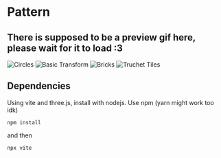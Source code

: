 # Pattern

## There is supposed to be a preview gif here, please wait for it to load :3
![Circles](https://drive.google.com/uc?id=16TXubrLR-KoMvxSL3BKhlppPZmtiojcU)
![Basic Transform](https://drive.google.com/uc?id=1dApM_1tkfpr9N1XAiVCcxTwHLIRRPP20)
![Bricks](https://drive.google.com/uc?id=1e9SUhlF2joQHPtwF7gMJh0mpWiB2GSAt)
![Truchet Tiles](https://drive.google.com/uc?id=1P651qOHz3BhZ4j1U7Z3kbFgSDxbmbv2L)

## Dependencies
Using vite and three.js, install with nodejs. Use npm (yarn might work too idk)

`npm install`

and then

`npx vite`
